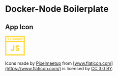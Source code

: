 Docker-Node Boilerplate
=======================

App Icon
--------

![App Icon](src/favicon.png)

Icons made by [Pixelmeetup](https://www.flaticon.com/authors/pixelmeetup) from [www.flaticon.com](https://www.flaticon.com/) is licensed by [CC 3.0 BY](http://creativecommons.org/licenses/by/3.0/).
